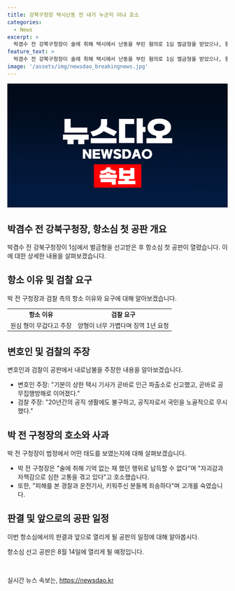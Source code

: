 ```yaml
---
title: 강북구청장 택시난동 전 내가 누군지 아냐 호소
categories:
  - News
excerpt: >
  박겸수 전 강북구청장이 술에 취해 택시에서 난동을 부린 혐의로 1심 벌금형을 받았으나, 항소심에서 무죄를 호소했다. 변호인은 사건 발단과 관련해 주장하며, 박 전 청장은 후회를 표명했다. 하지만 검찰은 양형이 가벼워 더 높은 형량을 요구했다. 검찰은 박 전 청장이 공직을 이용해 국민과 검찰을 무시했다고 주장했으며, 항소심 선고는 8월 14일에 예정돼 있다. 
feature_text: >
  박겸수 전 강북구청장이 술에 취해 택시에서 난동을 부린 혐의로 1심 벌금형을 받았으나, 항소심에서 무죄를 호소했다. 변호인은 사건 발단과 관련해 주장하며, 박 전 청장은 후회를 표명했다. 하지만 검찰은 양형이 가벼워 더 높은 형량을 요구했다. 검찰은 박 전 청장이 공직을 이용해 국민과 검찰을 무시했다고 주장했으며, 항소심 선고는 8월 14일에 예정돼 있다. 
image: '/assets/img/newsdao_breakingnews.jpg'
---
```


<p><img src="/assets/img/newsdao_breakingnews.jpg" alt="ranknews 속보" /></p>

<h2 data-ke-size="size26">박겸수 전 강북구청장, 항소심 첫 공판 개요</h2>

<p data-ke-size="size16">박겸수 전 강북구청장이 1심에서 벌금형을 선고받은 후 항소심 첫 공판이 열렸습니다. 이에 대한 상세한 내용을 살펴보겠습니다.</p>

<h2 data-ke-size="size26">항소 이유 및 검찰 요구</h2>

<p data-ke-size="size16">박 전 구청장과 검찰 측의 항소 이유와 요구에 대해 알아보겠습니다.</p>

<table>
    <tr>
        <td style="text-align: center; height: 17px;"><b>항소 이유</b></td>
        <td style="text-align: center; height: 17px;"><b>검찰 요구</b></td>
    </tr>
    <tr>
        <td style="text-align: center; height: 17px;">원심 형이 무겁다고 주장</td>
        <td style="text-align: center; height: 17px;">양형이 너무 가볍다며 징역 1년 요청</td>
    </tr>
</table>

<h2 data-ke-size="size26">변호인 및 검찰의 주장</h2>

<p data-ke-size="size16">변호인과 검찰이 공판에서 내로남불을 주장한 내용을 알아보겠습니다.</p>

<ul>
    <li>변호인 주장: "기분이 상한 택시 기사가 곧바로 인근 파출소로 신고했고, 곧바로 공무집행방해로 이어졌다."</li>
    <li>검찰 주장: "20년간의 공직 생활에도 불구하고, 공직자로서 국민을 노골적으로 무시했다."</li>
</ul>

<h2 data-ke-size="size26">박 전 구청장의 호소와 사과</h2>

<p data-ke-size="size16">박 전 구청장이 법정에서 어떤 태도를 보였는지에 대해 살펴보겠습니다.</p>

<ul>
    <li>박 전 구청장은 "술에 취해 기억 없는 채 했던 행위로 납득할 수 없다"며 "자괴감과 자책감으로 심한 고통을 겪고 있다"고 호소했습니다.</li>
    <li>또한, "피해를 본 경찰과 운전기사, 키워주신 분들께 죄송하다"며 고개를 숙였습니다.</li>
</ul>

<h2 data-ke-size="size26">판결 및 앞으로의 공판 일정</h2>

<p data-ke-size="size16">이번 항소심에서의 판결과 앞으로 열리게 될 공판의 일정에 대해 알아봅시다.</p>

<p data-ke-size="size16">항소심 선고 공판은 8월 14일에 열리게 될 예정입니다.</p>

<p data-ke-size="size16">&nbsp;</p>
실시간 뉴스 속보는, <a href="https://newsdao.kr" rel="dofollow">https://newsdao.kr</a>


